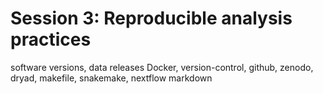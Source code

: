 # Session 3: Reproducible analysis practices

software versions, data releases
Docker, version-control, github, zenodo, dryad,
makefile, snakemake, nextflow
markdown
